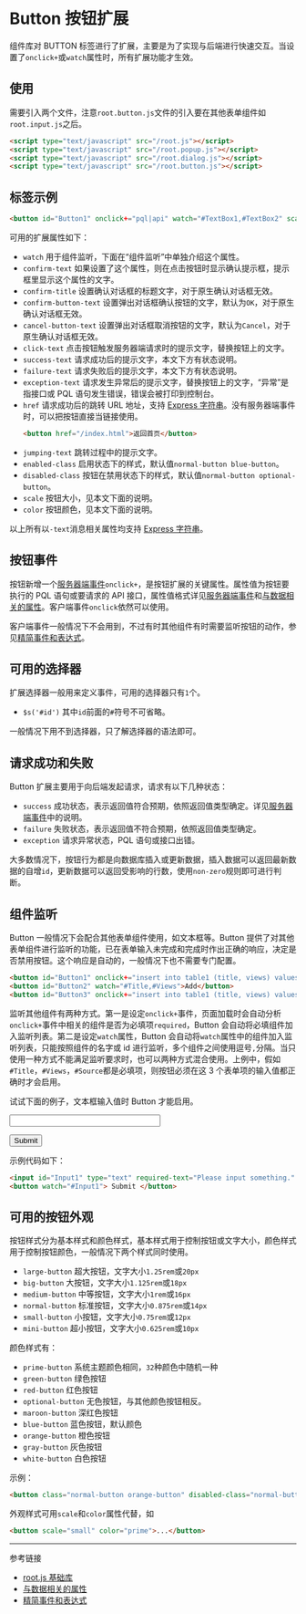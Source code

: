 # Button 按钮扩展

组件库对 BUTTON 标签进行了扩展，主要是为了实现与后端进行快速交互。当设置了`onclick+`或`watch`属性时，所有扩展功能才生效。

## 使用

需要引入两个文件，注意`root.button.js`文件的引入要在其他表单组件如`root.input.js`之后。

```html
<script type="text/javascript" src="/root.js"></script>
<script type="text/javascript" src="/root.popup.js"></script>
<script type="text/javascript" src="/root.dialog.js"></script>
<script type="text/javascript" src="/root.button.js"></script>
```

<script type="text/javascript" src="@/root.input.js"></script>
<script type="text/javascript" src="@/root.button.js"></script>

## 标签示例

```html
<button id="Button1" onclick+="pql|api" watch="#TextBox1,#TextBox2" scale="normal" color="blue" confirm-text="" click-text="" success-text="" failure-text="" exception-text="" jumping-text="" jump-to="url" enabled-class="" disabled-class="">按钮</button>
```

可用的扩展属性如下：

* `watch` 用于组件监听，下面在“组件监听”中单独介绍这个属性。
* `confirm-text` 如果设置了这个属性，则在点击按钮时显示确认提示框，提示框里显示这个属性的文字。
* `confirm-title` 设置确认对话框的标题文字，对于原生确认对话框无效。
* `confirm-button-text` 设置弹出对话框确认按钮的文字，默认为`OK`，对于原生确认对话框无效。
* `cancel-button-text` 设置弹出对话框取消按钮的文字，默认为`Cancel`，对于原生确认对话框无效。
* `click-text` 点击按钮触发服务器端请求时的提示文字，替换按钮上的文字。
* `success-text` 请求成功后的提示文字，本文下方有状态说明。
* `failure-text` 请求失败后的提示文字，本文下方有状态说明。
* `exception-text` 请求发生异常后的提示文字，替换按钮上的文字，“异常”是指接口或 PQL 语句发生错误，错误会被打印到控制台。
* `href` 请求成功后的跳转 URL 地址，支持 [Express 字符串](/root.js/express.md)。没有服务器端事件时，可以把按钮直接当链接使用。
    ```html
    <button href="/index.html">返回首页</button>
    ```
* `jumping-text` 跳转过程中的提示文字。
* `enabled-class` 启用状态下的样式，默认值`normal-button blue-button`。
* `disabled-class` 按钮在禁用状态下的样式，默认值`normal-button optional-button`。
* `scale` 按钮大小，见本文下面的说明。
* `color` 按钮颜色，见本文下面的说明。

以上所有以`-text`消息相关属性均支持 [Express 字符串](/root.js/express.md)。

## 按钮事件

按钮新增一个[服务器端事件](/root.js/server.md)`onclick+`，是按钮扩展的关键属性。属性值为按钮要执行的 PQL 语句或要请求的 API 接口，属性值格式详见[服务器端事件](/root.js/server.md)和[与数据相关的属性](/root.js/data.md)。客户端事件`onclick`依然可以使用。

客户端事件一般情况下不会用到，不过有时其他组件有时需要监听按钮的动作，参见[精简事件和表达式](/root.js/event.md)。

## 可用的选择器

扩展选择器一般用来定义事件，可用的选择器只有`1`个。

* `$s('#id')` 其中`id`前面的`#`符号不可省略。

一般情况下用不到选择器，只了解选择器的语法即可。

## 请求成功和失败

Button 扩展主要用于向后端发起请求，请求有以下几种状态：

* `success` 成功状态，表示返回值符合预期，依照返回值类型确定。详见[服务器端事件](/root.js/server.md)中的说明。
* `failure` 失败状态，表示返回值不符合预期，依照返回值类型确定。    
* `exception` 请求异常状态，PQL 语句或接口出错。

大多数情况下，按钮行为都是向数据库插入或更新数据，插入数据可以返回最新数据的自增`id`，更新数据可以返回受影响的行数，使用`non-zero`规则即可进行判断。

## 组件监听

Button 一般情况下会配合其他表单组件使用，如文本框等。Button 提供了对其他表单组件进行监听的功能，已在表单输入未完成和完成时作出正确的响应，决定是否禁用按钮。这个响应是自动的，一般情况下也不需要专门配置。

```html
<button id="Button1" onclick+="insert into table1 (title, views) values ('$(#Title)', $(#Views))">Add</button>
<button id="Button2" watch="#Title,#Views">Add</button>
<button id="Button3" onclick+="insert into table1 (title, views) values ('$(#Title)', $(#Views))" watch="#Source">Add</button>
```

监听其他组件有两种方式。第一是设定`onclick+`事件，页面加载时会自动分析`onclick+`事件中相关的组件是否为必填项`required`，Button 会自动将必填组件加入监听列表。第二是设定`watch`属性，Button 会自动将`watch`属性中的组件加入监听列表，只能按照组件的名字或 id 进行监听，多个组件之间使用逗号`,`分隔。当只使用一种方式不能满足监听要求时，也可以两种方式混合使用。上例中，假如`#Title`，`#Views`，`#Source`都是必填项，则按钮必须在这 3 个表单项的输入值都正确时才会启用。

试试下面的例子，文本框输入值时 Button 才能启用。

<input id="Input1" type="text" required-text="Please input something." invalid-text="Please input 3 characters at least." minlength="3" size="30" />

<button watch="#Input1"> Submit </button>

示例代码如下：

```html
<input id="Input1" type="text" required-text="Please input something." invalid-text="Please input 3 characters at least." minlength="3" size="30" />
<button watch="#Input1"> Submit </button>
```

## 可用的按钮外观

按钮样式分为基本样式和颜色样式，基本样式用于控制按钮或文字大小，颜色样式用于控制按钮颜色，一般情况下两个样式同时使用。

* `large-button` 超大按钮，文字大小`1.25rem`或`20px`
* `big-button` 大按钮，文字大小`1.125rem`或`18px`
* `medium-button` 中等按钮，文字大小`1rem`或`16px`
* `normal-button` 标准按钮，文字大小`0.875rem`或`14px`
* `small-button` 小按钮，文字大小`0.75rem`或`12px`
* `mini-button` 超小按钮，文字大小`0.625rem`或`10px`

颜色样式有：

* `prime-button` 系统主题颜色相同，`32`种颜色中随机一种
* `green-button` 绿色按钮
* `red-button` 红色按钮
* `optional-button` 无色按钮，与其他颜色按钮相反。
* `maroon-button` 深红色按钮
* `blue-button` 蓝色按钮，默认颜色
* `orange-button` 橙色按钮
* `gray-button` 灰色按钮
* `white-button` 白色按钮

示例：

```html
<button class="normal-button orange-button" disabled-class="normal-button gray-button">...</button>
```

外观样式可用`scale`和`color`属性代替，如

```html
<button scale="small" color="prime">...</button>
```

---
参考链接

* [root.js 基础库](/root.js/root.md)
* [与数据相关的属性](/root.js/data.md)
* [精简事件和表达式](/root.js/event.md)